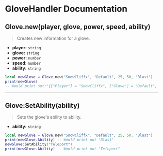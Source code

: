 # GloveHandler Documentation

## Glove.new(player, glove, power, speed, ability)
> Creates new information for a glove.

- **player:** `string`
- **glove:** `string`
- **power:** `number`
- **speed:** `number`
- **ability:** `string`

```lua
local newGlove = Glove.new("SnowCliffx", "Default", 25, 50, "Blast")
print(newGlove)
-- Would print out:"{["Player"] = "SnowCliffx", ["Glove"] = "Default", ["Power"] = 25, ["Speed"] = 50, ["Ability"] = "Blast"}"
```

---

## Glove:SetAbility(ability)
> Sets the glove's ability to ability.

- **ability:** `string`
 
```lua
local newGlove = Glove.new("SnowCliffx", "Default", 25, 50, "Blast")
print(newGlove.Ability) -- Would print out "Blast"
newGlove:SetAbility("Teleport")
print(newGlove.Ability) -- Would print out "Teleport"
